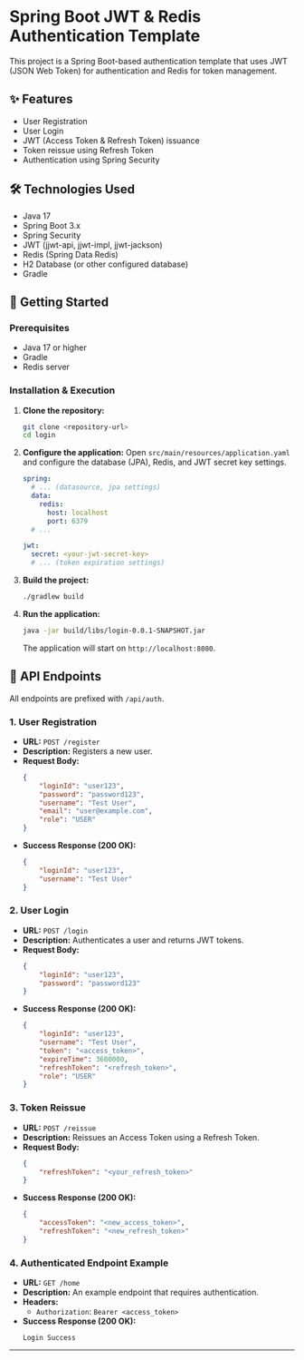 # Spring Boot JWT & Redis Authentication Template

This project is a Spring Boot-based authentication template that uses JWT (JSON Web Token) for authentication and Redis for token management.

## ✨ Features

-   User Registration
-   User Login
-   JWT (Access Token & Refresh Token) issuance
-   Token reissue using Refresh Token
-   Authentication using Spring Security

## 🛠️ Technologies Used

-   Java 17
-   Spring Boot 3.x
-   Spring Security
-   JWT (jjwt-api, jjwt-impl, jjwt-jackson)
-   Redis (Spring Data Redis)
-   H2 Database (or other configured database)
-   Gradle

## 🚀 Getting Started

### Prerequisites

-   Java 17 or higher
-   Gradle
-   Redis server

### Installation & Execution

1.  **Clone the repository:**
    ```bash
    git clone <repository-url>
    cd login
    ```

2.  **Configure the application:**
    Open `src/main/resources/application.yaml` and configure the database (JPA), Redis, and JWT secret key settings.

    ```yaml
    spring:
      # ... (datasource, jpa settings)
      data:
        redis:
          host: localhost
          port: 6379
      # ...
    
    jwt:
      secret: <your-jwt-secret-key>
      # ... (token expiration settings)
    ```

3.  **Build the project:**
    ```bash
    ./gradlew build
    ```

4.  **Run the application:**
    ```bash
    java -jar build/libs/login-0.0.1-SNAPSHOT.jar
    ```

    The application will start on `http://localhost:8080`.

## 📖 API Endpoints

All endpoints are prefixed with `/api/auth`.

### 1. User Registration

-   **URL:** `POST /register`
-   **Description:** Registers a new user.
-   **Request Body:**
    ```json
    {
        "loginId": "user123",
        "password": "password123",
        "username": "Test User",
        "email": "user@example.com",
        "role": "USER"
    }
    ```
-   **Success Response (200 OK):**
    ```json
    {
        "loginId": "user123",
        "username": "Test User"
    }
    ```

### 2. User Login

-   **URL:** `POST /login`
-   **Description:** Authenticates a user and returns JWT tokens.
-   **Request Body:**
    ```json
    {
        "loginId": "user123",
        "password": "password123"
    }
    ```
-   **Success Response (200 OK):**
    ```json
    {
        "loginId": "user123",
        "username": "Test User",
        "token": "<access_token>",
        "expireTime": 3600000,
        "refreshToken": "<refresh_token>",
        "role": "USER"
    }
    ```

### 3. Token Reissue

-   **URL:** `POST /reissue`
-   **Description:** Reissues an Access Token using a Refresh Token.
-   **Request Body:**
    ```json
    {
        "refreshToken": "<your_refresh_token>"
    }
    ```
-   **Success Response (200 OK):**
    ```json
    {
        "accessToken": "<new_access_token>",
        "refreshToken": "<new_refresh_token>"
    }
    ```

### 4. Authenticated Endpoint Example

-   **URL:** `GET /home`
-   **Description:** An example endpoint that requires authentication.
-   **Headers:**
    -   `Authorization`: `Bearer <access_token>`
-   **Success Response (200 OK):**
    ```
    Login Success
    ```

---
